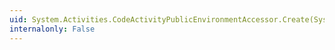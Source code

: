 ```yaml
---
uid: System.Activities.CodeActivityPublicEnvironmentAccessor.Create(System.Activities.CodeActivityMetadata)
internalonly: False
---
```

